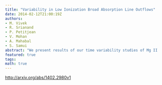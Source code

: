 ```yaml
---
title: "Variability in Low Ionization Broad Absorption Line Outflows"
date: 2014-02-12T21:00:19Z
authors:
- M. Vivek
- R. Srianand
- P. Petitjean
- V. Mohan
- A. Mahabal
- S. Samui
abstract: "We present results of our time variability studies of Mg II and Al III absorption lines in a sample of 22 Low Ionization Broad Absorption Line QSOs (LoBAL QSOs) at 0.2 <= zem <= 2.1 using the 2m telescope at IUCAA Girawali Observatory over a time-scale of 10 days to 7.69 years in the QSO's rest frame. Spectra are analysed in conjunction with photometric light curves from Catalina Real-Time Transient Survey. Long time-scale (i.e >= 1 year) absorption line variability is seen in 8 cases (36% systems) while only 4 of them (i.e 18% systems) show variability over short time-scales (i.e < 1 year). We notice a tendency of highly variable LoBAL QSOs to have high ejection velocity, low equivalent width and low redshift. The detection rate of variability in LoBAL QSOs showing Fe fine-structure lines (FeLoBAL QSOs) is less than that seen in non-Fe LoBAL QSOs. Absorption line variability is more frequently detected in QSOs having continuum dominated by Fe emission lines compared to rest of the QSOs. Confirming these trends with a bigger sample will give vital clues for understanding the physical distinction between different BAL QSO sub-classes. We correlate the absorption line variability with various parameters derived from continuum light curves and find no clear correlation between continuum flux and absorption line variabilities. However, sources with large absorption line variability also show large variability in their light curves. We also see appearance/disappearance of absorption components in 2 cases and clear indications for profile variations in 4 cases. The observed variability can be best explained by a combination of process driven by continuum variations and clouds transiting across the line of sight."
featured: true
tags:
math: true
---
```

http://arxiv.org/abs/1402.2980v1
